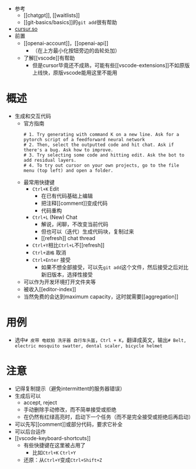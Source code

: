 - 参考
  - [[chatgpt]], [[waitlists]]
  - [[git-basics/basics]]的`git add`很有帮助
- [cursur.so](https://www.cursor.so/)
- 前置
  - [[openai-account]]，[[openai-api]]
    - （在上方最小化按钮旁边的齿轮处加）
  - 了解[[vscode]]有帮助
    - 但是cursor毕竟还不成熟，可能有些[[vscode-extensions]]不如原版上线快，原版vscode能用这里不能用
# 概述
- 生成和交互代码
  - 官方指南
    ```text
    # 1. Try generating with command K on a new line. Ask for a pytorch script of a feedforward neural network
    # 2. Then, select the outputted code and hit chat. Ask if there's a bug. Ask how to improve.
    # 3. Try selecting some code and hitting edit. Ask the bot to add residual layers.
    # 4. To try out cursor on your own projects, go to the file menu (top left) and open a folder.
    ```
  - 最常用快捷键
    - `Ctrl+K` Edit
      - 在已有代码基础上编辑
      - 把注释[[comment]]变成代码
      - 代码重构
    - `Ctrl+L` (New) Chat
      - 解说，闲聊，不改变当前代码
      - 但也可以（迭代）生成代码块，复制过来
      - [[refresh]] chat thread
    - `Ctrl+Y`相比`Ctrl+L`不[[refresh]]
    - `Ctrl+退格` 取消
    - `Ctrl+Enter` 接受
      - 如果不想全部接受，可以先`git add`这个文件，然后接受之后对比新旧版本，选择性接受
  - 可以作为开发环境打开文件夹等
  - 被收入[[editor-index]]
  - 当然免费的会达到maximum capacity，这时就需要[[aggregation]]
# 用例
- 选中`# 皮带 电蚊拍 洗牙器 自行车头盔`，`Ctrl + K`，翻译成英文，输出`# Belt, electric mosquito swatter, dental scaler, bicycle helmet`
# 注意
- 记得复制提示（避免intermittent的服务器错误）
- 生成后可以
  - accept, reject
  - 手动删除手动修改，而不简单接受或拒绝
  - 在仍然有红绿高亮时，启动下一个任务（而不是完全接受或拒绝后再启动）
- 可以先写[[comment]]或部分代码，要求它补全
- 可以后台运作
- [[vscode-keyboard-shortcuts]]
  - 有些快捷键在这里被占用了
    - 比如`Ctrl+K` `Ctrl+Y`
  - 还原：从`Ctrl+Y`变成`Ctrl+Shift+Z`